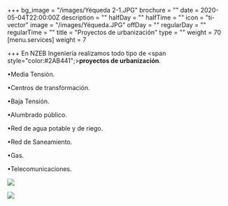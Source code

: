+++
bg_image = "/images/Yéqueda 2-1.JPG"
brochure = ""
date = 2020-05-04T22:00:00Z
description = ""
halfDay = ""
halfTime = ""
icon = "ti-vector"
image = "/images/Yéqueda.JPG"
offDay = ""
regularDay = ""
regularTime = ""
title = "Proyectos de urbanización"
type = ""
weight = 70
[menu.services]
weight = 7

+++
En NZEB Ingeniería realizamos todo tipo de <span style="color:#2AB441";>**proyectos de urbanización**.</span>

•Media Tensión.

•Centros de transformación.

•Baja Tensión.

•Alumbrado público.

•Red de agua potable y de riego.

•Red de Saneamiento.

•Gas.

•Telecomunicaciones.

![](/images/CartujaBaja.JPG)

![](/images/ActurII.JPG)